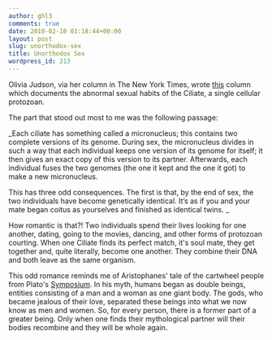 ```yaml
---
author: ghl3
comments: true
date: 2010-02-10 01:18:44+00:00
layout: post
slug: unorthodox-sex
title: Unorthodox Sex
wordpress_id: 213
---
```


Olivia Judson, via her column in The New York Times, wrote [this](http://opinionator.blogs.nytimes.com/2010/02/09/unorthodox/?hp) column which documents the abnormal sexual habits of the Ciliate, a single cellular protozoan.

The part that stood out most to me was the following passage:

_Each ciliate has something called a micronucleus; this contains two complete versions of its genome. During sex, the micronucleus divides in such a way that each individual keeps one version of its genome for itself; it then gives an exact copy of this version to its partner. Afterwards, each individual fuses the two genomes (the one it kept and the one it got) to make a new micronucleus.

This has three odd consequences. The first is that, by the end of sex, the two individuals have become genetically identical. It’s as if you and your mate began coitus as yourselves and finished as identical twins. _

How romantic is that?!  Two individuals spend their lives looking for one another,  dating, going to the movies, dancing, and other forms of protozoan courting.  When one Ciliate finds its perfect match, it's soul mate, they get together and, quite literally, become one another.  They combine their DNA and both leave as the same organism.

This odd romance reminds me of Aristophanes' tale of the cartwheel people from Plato's [Symposium](http://en.wikipedia.org/wiki/Symposium_(Plato)).  In his myth, humans began as double beings, entities consisting of a man and a woman as one giant body.  The gods, who became jealous of their love, separated these beings into what we now know as men and women.  So, for every person, there is a former part of a greater being.  Only when one finds their mythological partner will their bodies recombine and they will be whole again.
